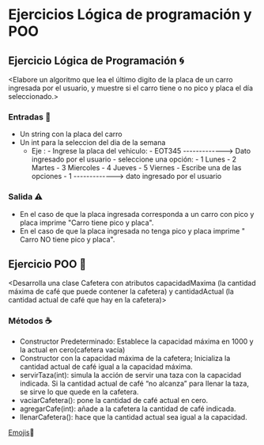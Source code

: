# Ejercicios Lógica de programación y POO

## Ejercicio Lógica de Programación :cyclone:

<Elabore un algoritmo que lea el último digito de la placa de un carro ingresada por el usuario, y muestre si el carro tiene o no pico y placa el día seleccionado.> 

### Entradas :car:
+ Un string con la placa del carro 
+ Un int para la seleccion del dia de la semana 
  - Eje : 
        - Ingrese la placa del vehiculo:
        - EOT345  -------------> Dato ingresado por el usuario
        - seleccione una opción:
        - 1 Lunes 
        - 2 Martes
        - 3 Miercoles
        - 4 Jueves
        - 5 Viernes 
        - Escribe una de las opciones
        - 1   -------------> dato ingresado por el usuario

### Salida :warning:
+ En el caso de que la placa ingresada corresponda a un carro con pico y placa imprime "Carro tiene pico y placa".
+ En el caso de que la placa ingresada no tenga pico y placa imprime " Carro NO tiene pico y placa".


## Ejercicio POO :cookie:

<Desarrolla una clase Cafetera con atributos capacidadMaxima (la cantidad máxima
de café que puede contener la cafetera) y cantidadActual (la cantidad actual de café
que hay en la cafetera)> 

### Métodos :coffee:
+ Constructor Predeterminado: Establece la capacidad máxima en 1000 y la actual en cero(cafetera vacía)
+ Constructor con la capacidad máxima de la cafetera; Inicializa la cantidad actual de café igual a la capacidad máxima.
+ servirTaza(int): simula la acción de servir una taza con la capacidad indicada.
Si la cantidad actual de café “no alcanza” para llenar la taza, se sirve lo que quede en la cafetera.
+ vaciarCafetera(): pone la cantidad de café actual en cero. 
+ agregarCafe(int): añade a la cafetera la cantidad de café indicada.
+ llenarCafetera(): hace que la cantidad actual sea igual a la capacidad. 


[Emojis](https://gist.github.com/rxaviers/7360908):statue_of_liberty:

